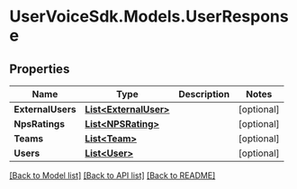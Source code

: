 # UserVoiceSdk.Models.UserResponse
## Properties

Name | Type | Description | Notes
------------ | ------------- | ------------- | -------------
**ExternalUsers** | [**List&lt;ExternalUser&gt;**](ExternalUser.md) |  | [optional] 
**NpsRatings** | [**List&lt;NPSRating&gt;**](NPSRating.md) |  | [optional] 
**Teams** | [**List&lt;Team&gt;**](Team.md) |  | [optional] 
**Users** | [**List&lt;User&gt;**](User.md) |  | [optional] 

[[Back to Model list]](../README.md#documentation-for-models) [[Back to API list]](../README.md#documentation-for-api-endpoints) [[Back to README]](../README.md)

